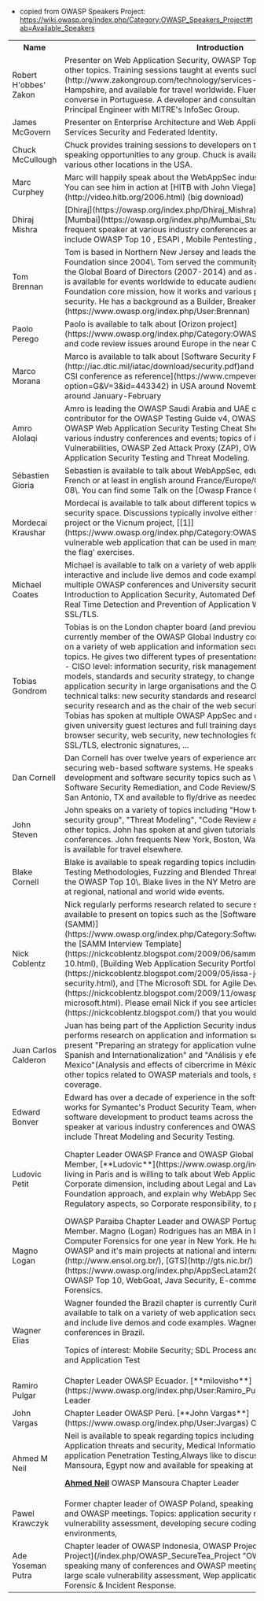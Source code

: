 <div id="Available_Speakers" class="section-12 unselected">

<div>



*   copied from OWASP Speakers Project: https://wiki.owasp.org/index.php/Category:OWASP_Speakers_Project#tab=Available_Speakers

<table class="prettytable">

<tbody>

<tr>

<th>Name</th>

<th>Introduction</th>

<th>Available Area</th>

<th>Bios</th>

</tr>

<tr>

<td>Robert H'obbes' Zakon</td>

<td>Presenter on Web Application Security, OWASP Top 10, PHP Security, and assorted other topics. Training sessions taught at events such as [OWASP, ACSAC, and CCS](http://www.zakongroup.com/technology/services-training.shtml). Based in New Hampshire, and available for travel worldwide. Fluent in English, and able to converse in Portuguese. A developer and consultant for the past decade, formerly a Principal Engineer with MITRE's InfoSec Group.</td>

<td>Global (USA/NH-based)</td>

<td>[BIO](http://www.zakon.org/robert/vitae.html)</td>

</tr>

<tr>

<td>James McGovern</td>

<td>Presenter on Enterprise Architecture and Web Application Security, SOA Web Services Security and Federated Identity.</td>

<td>Global (USA/CT-based)</td>

<td>[BIO](https://www.linkedin.com/in/jamesmcgovern)</td>

</tr>

<tr>

<td>Chuck McCullough</td>

<td>Chuck provides training sessions to developers on the Top 10\. Chuck welcomes speaking opportunities to any group. Chuck is available in the Texas area and at various other locations in the USA.</td>

<td>USA/Texas</td>

<td>[BIO](https://www.linkedin.com/in/chuckmccullough)</td>

</tr>

<tr>

<td>Marc Curphey</td>

<td>Marc will happily speak about the WebAppSec industry, SDLC etc. around Europe. You can see him in action at [HITB with John Viega](http://video.hitb.org/2006.html) (big download)</td>

<td>Europe</td>

<td>[BIO](https://www.linkedin.com/in/curphey)</td>

</tr>

<tr>

<td>Dhiraj Mishra</td>

<td>[Dhiraj](https://owasp.org/index.php/Dhiraj_Mishra) is the chapter leader for [Mumbai](https://owasp.org/index.php/Mumbai_Student_Chapter), India. He is a frequent speaker at various industry conferences and events area of interest include OWASP Top 10 , ESAPI , Mobile Pentesting , IoT , Dark Web.</td>

<td>Mumbai , India.</td>

<td>[BIO](https://www.linkedin.com/in/mishradhiraj)</td>

</tr>

<tr>

<td>Tom Brennan</td>

<td>Tom is based in Northern New Jersey and leads the NYC Metro Chapters of OWASP Foundation since 2004\. Tom served the community for (7) years as a member of the Global Board of Directors (2007-2014) and as a active project contributor. Tom is available for events worldwide to educate audiences about the OWASP Foundation core mission, how it works and various projects related to software security. He has a background as a Builder, Breaker and Defender [BIO](https://www.owasp.org/index.php/User:Brennan)</td>

<td>Global</td>

<td>[BIO](https://www.linkedin.com/in/tombrennan)</td>

</tr>

<tr>

<td>Paolo Perego</td>

<td>Paolo is available to talk about [Orizon project](https://www.owasp.org/index.php/Category:OWASP_Orizon_Project), safe coding and code review issues around Europe in the near October-December.</td>

<td>Europe</td>

<td>[BIO](https://www.linkedin.com/in/thesp0nge)</td>

</tr>

<tr>

<td>Marco Morana</td>

<td>Marco is available to talk about [Software Security Frameworks](http://iac.dtic.mil/iatac/download/security.pdf)and Secure Code Reviews [see 07 CSI conference as reference](https://www.cmpevents.com/CSI33/a.asp?option=G&V=3&id=443342) in USA around November-December and in Europe around January-February</td>

<td>Europe</td>

<td>[BIO](https://www.linkedin.com/pub/2/a7a/59b)</td>

</tr>

<tr>

<td>Amro Alolaqi</td>

<td>Amro is leading the OWASP Saudi Arabia and UAE chapters, futhermore a contributor for the OWASP Testing Guide v4, OWASP Zed Attack Proxy (ZAP) and OWASP Web Application Security Testing Cheat Sheet. He is a frequent speaker at various industry conferences and events; topics of interest include Web App Critical Vulnerabilities, OWASP Zed Attack Proxy (ZAP), OWASP Testing Guide, Web Application Security Testing and Threat Modeling.</td>

<td>Global (Middle East-based)</td>

<td>[BIO](https://www.owasp.org/index.php/User:Amro_Ahmed)</td>

</tr>

<tr>

<td>Sébastien Gioria</td>

<td>Sebastien is available to talk about WebAppSec, educational purpose on AppSec in French or at least in english around France/Europe/Canada from middle of March 08\. You can find some Talk on the [Owasp France Chapter](http://www.owasp.fr)</td>

<td>France/Europe/Canada</td>

<td>[BIO](https://www.linkedin.com/in/gioria)</td>

</tr>

<tr>

<td>Mordecai Kraushar</td>

<td>Mordecai is available to talk about different topics within the Web application security space. Discussions typically involve either the Broken Web Application project or the Vicnum project, [[1]](https://www.owasp.org/index.php/Category:OWASP_Vicnum_Project), a flexible vulnerable web application that can be used in many scenarios including 'capture the flag' exercises.</td>

<td>Global</td>

<td>[BIO](https://www.linkedin.com/in/mkraushar)</td>

</tr>

<tr>

<td>Michael Coates</td>

<td>Michael is available to talk on a variety of web application security topics. Talks are interactive and include live demos and code examples. Michael has spoken at multiple OWASP conferences and University security courses on topics such as Introduction to Application Security, Automated Defense Systems in Applications, Real Time Detection and Prevention of Application Worms, and security risks in SSL/TLS.</td>

<td>USA/San Francisco & Virtual Presentations</td>

<td>[BIO](https://www.linkedin.com/in/mcoates)</td>

</tr>

<tr>

<td>Tobias Gondrom</td>

<td>Tobias is on the London chapter board (and previously Germany chapter lead) and currently member of the OWASP Global Industry committee. He is available to talk on a variety of web application and information security and risk management topics. He gives two different types of presentations - preferred in Asia or Europe:  
- CISO level: information security, risk management from Secure SDLCs, maturity models, standards and security strategy, to change management and managing application security in large organisations and the OWASP CISO Guide.  
- Deep technical talks: new security standards and research, involving his work in web security research and as the chair of the web security working group at the IETF. Tobias has spoken at multiple OWASP AppSec and other security conferences, given university guest lectures and full training days on topics like CISO training, browser security, web security, new technologies for channel protection with SSL/TLS, electronic signatures, ...</td>

<td>Asia and Europe  
(dual based in both regions)</td>

<td>[BIO](https://uk.linkedin.com/in/gondrom)</td>

</tr>

<tr>

<td>Dan Cornell</td>

<td>Dan Cornell has over twelve years of experience architecting, developing and securing web-based software systems. He speaks on a variety of software development and software security topics such as Vulnerability Management, Software Security Remediation, and Code Review/Static Analysis. Dan is based in San Antonio, TX and available to fly/drive as needed to the site.</td>

<td>USA/San Antonio</td>

<td>[BIO](http://www.denimgroup.com/about_team_dan.html)</td>

</tr>

<tr>

<td>John Steven</td>

<td>John speaks on a variety of topics including "How to build your own application security group", "Threat Modeling", "Code Review and Static analysis", as well as other topics. John has spoken at and given tutorials for multiple OWASP conferences. John frequents New York, Boston, Washington DC, and Charlotte, but is available for travel elsewhere.</td>

<td>Washington, DC/USA</td>

<td>[BIO](http://www.cigital.com/about/team/management.php#jsteven)</td>

</tr>

<tr>

<td>Blake Cornell</td>

<td>Blake is available to speak regarding topics including Security v. HIPPA, Penetration Testing Methodologies, Fuzzing and Blended Threats such as attacking VoIP with the OWASP Top 10\. Blake lives in the NY Metro area and is available for speaking at regional, national and world wide events.</td>

<td>New York, NY/USA</td>

<td>[BIO](https://www.linkedin.com/in/blakecornell)</td>

</tr>

<tr>

<td>Nick Coblentz</td>

<td>Nick regularly performs research related to secure software development. He is available to present on topics such as the [Software Assurance Maturity Model (SAMM)](https://www.owasp.org/index.php/Category:Software_Assurance_Maturity_Model), the [SAMM Interview Template](https://nickcoblentz.blogspot.com/2009/06/samm-inteview-template-version-10.html), [Building Web Application Security Portfolios](https://nickcoblentz.blogspot.com/2009/05/issa-journal-web-application-security.html), and [The Microsoft SDL for Agile Development](https://nickcoblentz.blogspot.com/2009/11/owasp-presentation-on-dec-10-microsoft.html). Please email Nick if you see articles on his [blog](https://nickcoblentz.blogspot.com/) that you would like him to present.</td>

<td>USA/Kansas, Oklahoma, Missouri</td>

<td>[BIO](https://www.linkedin.com/in/ncoblentz)</td>

</tr>

<tr>

<td>Juan Carlos Calderon</td>

<td>Juan has being part of the Appliction Security industry for 9 years, currently performs research on application and information security arena. He is available to present "Preparing an strategy for application vulnerability detection", "Owasp Spanish and Internationalization" and "Análisis y efectos del cibercrimen en Mexico"(Analysis and effects of cibercrime in México). He is also open to talk about other topics related to OWASP materials and tools, send him a note to verify the coverage.</td>

<td>Aguascalientes/México</td>

<td>[BIO](https://www.linkedin.com/in/juancarloscalderon)</td>

</tr>

<tr>

<td>Edward Bonver</td>

<td>Edward has over a decade of experience in the software security field. He currently works for Symantec's Product Security Team, where he brings all aspects of secure software development to product teams across the company. He is a frequent speaker at various industry conferences and OWASP events; topics of interest include Threat Modeling and Security Testing.</td>

<td>Global(USA/Los Angeles-based)</td>

<td>[BIO](https://www.linkedin.com/in/bonver)</td>

</tr>

<tr>

<td>Ludovic Petit</td>

<td>Chapter Leader OWASP France and OWASP Global Connections Committee Member, [**Ludovic**](https://www.owasp.org/index.php/User:Ludovic_Petit) is living in Paris and is willing to talk about Web Application Security topics with a Corporate dimension, including about Legal and Law Enforcement, the OWASP Foundation approach, and explain why WebApp Security is also linked to Legal and Regulatory aspects, so Corporate responsibility, to protect your business.</td>

<td>France, Europe and elsewhere, according to my availabilities and if you pay yourself the travel and accommodation expenses.</td>

<td>[BIO](https://www.linkedin.com/in/lpetit)</td>

</tr>

<tr>

<td>Magno Logan</td>

<td>OWASP Paraiba Chapter Leader and OWASP Portuguese Language Project Member. Magno (Logan) Rodrigues has an MBA in Information Security and studied Computer Forensics for one year in New York. He has done many talks about OWASP and it's main projects at national and international events such as [ENSOL](http://www.ensol.org.br/), [GTS](http://gts.nic.br/) and [App Sec Latam 2011](https://www.owasp.org/index.php/AppSecLatam2011). Topics of interest include: OWASP Top 10, WebGoat, Java Security, E-commerce Security and Computer Forensics.</td>

<td>Latin America</td>

<td>[BIO](https://www.owasp.org/index.php/User:Magno_Logan)</td>

</tr>

<tr>

<td>Wagner Elias</td>

<td>Wagner founded the Brazil chapter is currently Curitiba-Brazil Chapter Leader and available to talk on a variety of web application security topics. Talks are interactive and include live demos and code examples. Wagner has spoken at various conferences in Brazil.

Topics of interest: Mobile Security; SDL Process and Implementation; Code Review and Application Test

</td>

<td>Brazil</td>

<td>[BIO](https://www.owasp.org/index.php/User:wagner.elias)</td>

</tr>

<tr>

<td>Ramiro Pulgar</td>

<td>Chapter Leader OWASP Ecuador. [**milovisho**](https://www.owasp.org/index.php/User:Ramiro_Pulgar) OWASP Ecuador Chapter Leader</td>

<td>Ecuador, Latin America, Global</td>

<td>[BIO](https://ec.linkedin.com/in/ramiropulgar)</td>

</tr>

<tr>

<td>John Vargas</td>

<td>Chapter Leader OWASP Perú. [**John Vargas**](https://www.owasp.org/index.php/User:Jvargas) OWASP Perú Chapter Leader</td>

<td>Perú, Latin America, Global</td>

<td>[BIO](https://pe.linkedin.com/in/jvargasp)</td>

</tr>

<tr>

<td>Ahmed M Neil</td>

<td>Neil is available to speak regarding topics including Digital forensics,Wep Application threats and security, Medical Information System Security, Wep application Penetration Testing,Always like to discuss OWASP Top 10\. I am in Mansoura, Egypt now and available for speaking at regional,and world wide events.

[**Ahmed Neil**](https://www.owasp.org/index.php/User:Ahmed_M_Neil) OWASP Mansoura Chapter Leader

</td>

<td>Africa,Global</td>

<td>[BIO](https://www.linkedin.com/pub/ahmed-m-neil/38/590/73)</td>

</tr>

<tr>

<td>Pawel Krawczyk</td>

<td>Former chapter leader of OWASP Poland, speaking on hundreds of conferences and OWASP meetings. Topics: application security management, large scale vulnerability assessment, developing secure coding standards in agile environments,</td>

<td>Europe, Global</td>

<td>[BIO](https://uk.linkedin.com/in/pawelkrawczyk/)</td>

</tr>

<tr>

<td>Ade Yoseman Putra</td>

<td>Chapter leader of OWASP Indonesia, OWASP Project Leader of [OWASP SecureTea Project](/index.php/OWASP_SecureTea_Project "OWASP SecureTea Project"), speaking many of conferences and OWASP meetings. Topics: application security, large scale vulnerability assessment, Wep application Penetration Testing, Digital Forensic & Incident Response.</td>

<td>Asia, Global</td>

<td>[BIO](https://www.linkedin.com/in/xxxxxxhadeees/)</td>

</tr>

</tbody>

</table>

</div>

</div>

